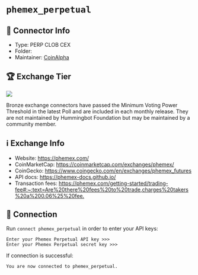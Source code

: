 # `phemex_perpetual`

## 📁 Connector Info

* Type: PERP CLOB CEX
* Folder:
* Maintainer:  [CoinAlpha](https://coinalpha.com)

## 🏆 Exchange Tier

![](https://img.shields.io/static/v1?label=Hummingbot&message=BRONZE&color=green)

Bronze exchange connectors have passed the Minimum Voting Power Threshold in the latest Poll and are included in each monthly release. They are not maintained by Hummingbot Foundation but may be maintained by a community member.

## ℹ️ Exchange Info

* Website: <https://phemex.com/>
* CoinMarketCap: <https://coinmarketcap.com/exchanges/phemex/>
* CoinGecko: <https://www.coingecko.com/en/exchanges/phemex_futures>
* API docs: <https://phemex-docs.github.io/>
* Transaction fees: <https://phemex.com/getting-started/trading-fee#:~:text=Are%20there%20fees%20to%20trade,charges%20takers%20a%200.06%25%20fee.>

## 🔑 Connection

Run `connect phemex_perpetual` in order to enter your API keys:

```
Enter your Phemex Perpetual API key >>>
Enter your Phemex Perpetual secret key >>>
```

If connection is successful:

```
You are now connected to phemex_perpetual.
```

